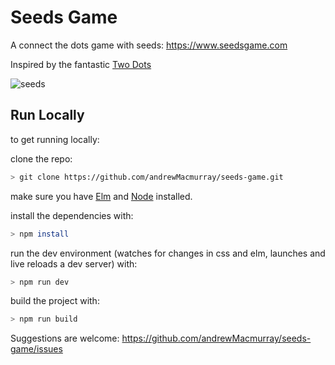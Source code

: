 # Seeds Game

A connect the dots game with seeds: https://www.seedsgame.com

Inspired by the fantastic [Two Dots](https://www.dots.co/twodots/)

![seeds](https://raw.githubusercontent.com/andrewMacmurray/seeds/master/public/img/seed-collection.png)

## Run Locally

to get running locally:

clone the repo:

```sh
> git clone https://github.com/andrewMacmurray/seeds-game.git
```

make sure you have [Elm](https://guide.elm-lang.org/install.html) and [Node](https://nodejs.org/en/download/) installed.

install the dependencies with:

```sh
> npm install
```

run the dev environment (watches for changes in css and elm, launches and live reloads a dev server) with:

```sh
> npm run dev
```

build the project with:

```sh
> npm run build
```

Suggestions are welcome: https://github.com/andrewMacmurray/seeds-game/issues
